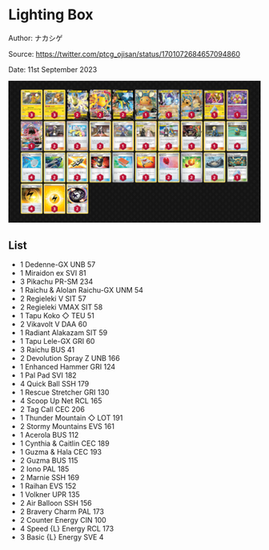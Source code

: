 # Lighting Box

Author: ナカシゲ

Source: <https://twitter.com/ptcg_ojisan/status/1701072684657094860>

Date: 11st September 2023

![decklist](../../images/OBF/Lighting%20Box/1-%20Lighting%20Box.png)

## List

* 1 Dedenne-GX UNB 57
* 1 Miraidon ex SVI 81
* 3 Pikachu PR-SM 234
* 1 Raichu & Alolan Raichu-GX UNM 54
* 2 Regieleki V SIT 57
* 2 Regieleki VMAX SIT 58
* 1 Tapu Koko ◇ TEU 51
* 2 Vikavolt V DAA 60
* 1 Radiant Alakazam SIT 59
* 1 Tapu Lele-GX GRI 60
* 3 Raichu BUS 41
* 2 Devolution Spray Z UNB 166
* 1 Enhanced Hammer GRI 124
* 1 Pal Pad SVI 182
* 4 Quick Ball SSH 179
* 1 Rescue Stretcher GRI 130
* 4 Scoop Up Net RCL 165
* 2 Tag Call CEC 206
* 1 Thunder Mountain ◇ LOT 191
* 2 Stormy Mountains EVS 161
* 1 Acerola BUS 112
* 1 Cynthia & Caitlin CEC 189
* 1 Guzma & Hala CEC 193
* 2 Guzma BUS 115
* 2 Iono PAL 185
* 2 Marnie SSH 169
* 1 Raihan EVS 152
* 1 Volkner UPR 135
* 2 Air Balloon SSH 156
* 2 Bravery Charm PAL 173
* 2 Counter Energy CIN 100
* 4 Speed {L} Energy RCL 173
* 3 Basic {L} Energy SVE 4
